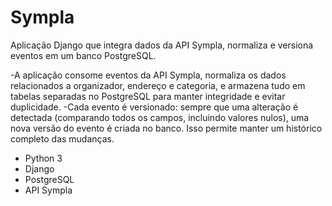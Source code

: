 # Sympla
Aplicação Django que integra dados da API Sympla, normaliza e versiona eventos em um banco PostgreSQL.

-A aplicação consome eventos da API Sympla, normaliza os dados relacionados a organizador, endereço e categoria, e armazena tudo em tabelas separadas no PostgreSQL para manter integridade e evitar duplicidade. 
-Cada evento é versionado: sempre que uma alteração é detectada (comparando todos os campos, incluindo valores nulos), uma nova versão do evento é criada no banco. Isso permite manter um histórico completo das mudanças.

- Python 3
- Django
- PostgreSQL
- API Sympla
